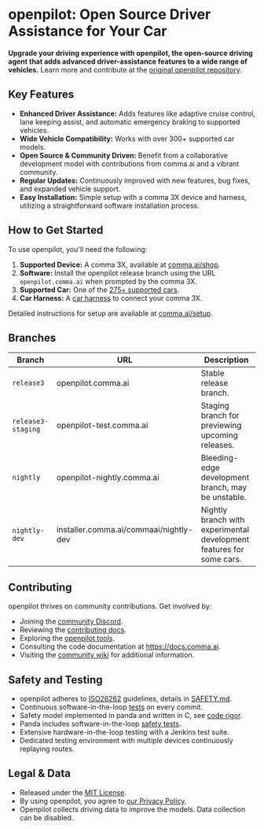 # openpilot: Open Source Driver Assistance for Your Car

**Upgrade your driving experience with openpilot, the open-source driving agent that adds advanced driver-assistance features to a wide range of vehicles.**  Learn more and contribute at the [original openpilot repository](https://github.com/commaai/openpilot).

## Key Features

*   **Enhanced Driver Assistance:** Adds features like adaptive cruise control, lane keeping assist, and automatic emergency braking to supported vehicles.
*   **Wide Vehicle Compatibility:** Works with over 300+ supported car models.
*   **Open Source & Community Driven:**  Benefit from a collaborative development model with contributions from comma.ai and a vibrant community.
*   **Regular Updates:** Continuously improved with new features, bug fixes, and expanded vehicle support.
*   **Easy Installation:**  Simple setup with a comma 3X device and harness, utilizing a straightforward software installation process.

## How to Get Started

To use openpilot, you'll need the following:

1.  **Supported Device:** A comma 3X, available at [comma.ai/shop](https://comma.ai/shop/comma-3x).
2.  **Software:** Install the openpilot release branch using the URL `openpilot.comma.ai` when prompted by the comma 3X.
3.  **Supported Car:** One of the [275+ supported cars](docs/CARS.md).
4.  **Car Harness:** A [car harness](https://comma.ai/shop/car-harness) to connect your comma 3X.

Detailed instructions for setup are available at [comma.ai/setup](https://comma.ai/setup).

## Branches

| Branch             | URL                      | Description                                                                              |
|--------------------|--------------------------|------------------------------------------------------------------------------------------|
| `release3`           | openpilot.comma.ai        | Stable release branch.                                                                  |
| `release3-staging`   | openpilot-test.comma.ai   | Staging branch for previewing upcoming releases.                                        |
| `nightly`            | openpilot-nightly.comma.ai | Bleeding-edge development branch, may be unstable.                                     |
| `nightly-dev`        | installer.comma.ai/commaai/nightly-dev | Nightly branch with experimental development features for some cars.           |

## Contributing

openpilot thrives on community contributions. Get involved by:

*   Joining the [community Discord](https://discord.comma.ai).
*   Reviewing the [contributing docs](docs/CONTRIBUTING.md).
*   Exploring the [openpilot tools](tools/).
*   Consulting the code documentation at https://docs.comma.ai.
*   Visiting the [community wiki](https://github.com/commaai/openpilot/wiki) for additional information.

## Safety and Testing

*   openpilot adheres to [ISO26262](https://en.wikipedia.org/wiki/ISO_26262) guidelines, details in [SAFETY.md](docs/SAFETY.md).
*   Continuous software-in-the-loop [tests](.github/workflows/selfdrive_tests.yaml) on every commit.
*   Safety model implemented in panda and written in C, see [code rigor](https://github.com/commaai/panda#code-rigor).
*   Panda includes software-in-the-loop [safety tests](https://github.com/commaai/panda/tree/master/tests/safety).
*   Extensive hardware-in-the-loop testing with a Jenkins test suite.
*   Dedicated testing environment with multiple devices continuously replaying routes.

## Legal & Data
*   Released under the [MIT License](LICENSE).
*   By using openpilot, you agree to [our Privacy Policy](https://comma.ai/privacy).
*   Openpilot collects driving data to improve the models. Data collection can be disabled.